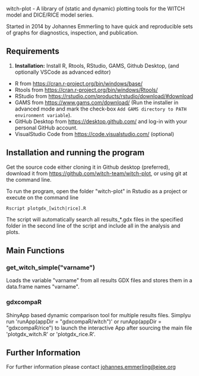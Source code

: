 witch-plot - A library of (static and dynamic) plotting tools for the WITCH model and DICE/RICE model series.

Started in 2014 by Johannes Emmerling to have quick and reproducible sets of graphs for diagnostics, inspection, and publication.

## Requirements

1) **Installation:** Install R, Rtools, RStudio, GAMS, Github Desktop, (and optionally VSCode as advanced editor)

* R from https://cran.r-project.org/bin/windows/base/
* Rtools from https://cran.r-project.org/bin/windows/Rtools/
* RStudio from https://rstudio.com/products/rstudio/download/#download
* GAMS from https://www.gams.com/download/ (Run the installer in advanced mode and mark the check-box `Add GAMS directory to PATH environment variable`).
* GitHub Desktop from https://desktop.github.com/ and log-in with your personal GitHub account.
* VisualStudio Code from https://code.visualstudio.com/ (optional)

## Installation and running the program

Get the source code either cloning it in Github desktop (preferred), download it from https://github.com/witch-team/witch-plot, or using git at the command line.

To run the program, open the folder "witch-plot" in Rstudio as a project or execute on the command line
```Shell
Rscript plotgdx_[witch|rice].R
```

The script will automatically search all results_*.gdx files in the specified folder in the second line of the script and include all in the analysis and plots.

## Main Functions

### get_witch_simple("varname")

Loads the variable "varname" from all results GDX files and stores them in a data.frame names "varname".

### gdxcompaR
ShinyApp based dynamic comparison tool for multiple results files.
Simplyu run 'runApp(appDir = "gdxcompaR/witch")' or runApp(appDir = "gdxcompaR/rice") to launch the interactive App after sourcing the main file 'plotgdx_witch.R' or 'plotgdx_rice.R'.



## Further Information

For further information please contact johannes.emmerling@eiee.org


